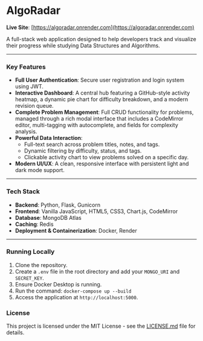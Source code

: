 # AlgoRadar

**Live Site**: [https://algoradar.onrender.com](https://algoradar.onrender.com)

A full-stack web application designed to help developers track and visualize their progress while studying Data Structures and Algorithms.

---

### Key Features

* **Full User Authentication**: Secure user registration and login system using JWT.
* **Interactive Dashboard**: A central hub featuring a GitHub-style activity heatmap, a dynamic pie chart for difficulty breakdown, and a modern revision queue.
* **Complete Problem Management**: Full CRUD functionality for problems, managed through a rich modal interface that includes a CodeMirror editor, multi-tagging with autocomplete, and fields for complexity analysis.
* **Powerful Data Interaction**:
    * Full-text search across problem titles, notes, and tags.
    * Dynamic filtering by difficulty, status, and tags.
    * Clickable activity chart to view problems solved on a specific day.
* **Modern UI/UX**: A clean, responsive interface with persistent light and dark mode support.

---

### Tech Stack

* **Backend**: Python, Flask, Gunicorn
* **Frontend**: Vanilla JavaScript, HTML5, CSS3, Chart.js, CodeMirror
* **Database**: MongoDB Atlas
* **Caching**: Redis
* **Deployment & Containerization**: Docker, Render

---

### Running Locally

1.  Clone the repository.
2.  Create a `.env` file in the root directory and add your `MONGO_URI` and `SECRET_KEY`.
3.  Ensure Docker Desktop is running.
4.  Run the command: `docker-compose up --build`
5.  Access the application at `http://localhost:5000`.

### License

This project is licensed under the MIT License - see the [LICENSE.md](LICENSE.md) file for details.
